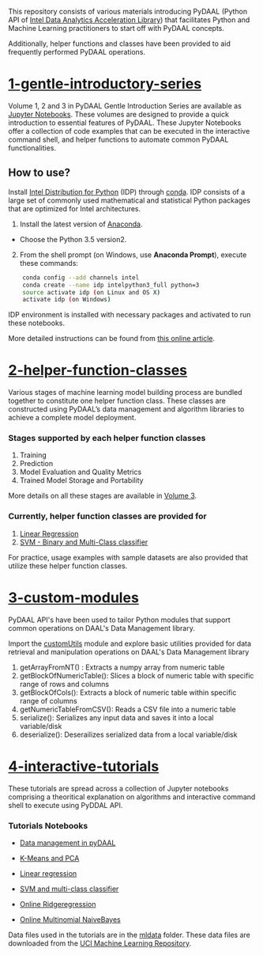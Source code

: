 
This repository consists of various materials introducing PyDAAL (Python API of [Intel Data Analytics Acceleration Library](https://software.intel.com/en-us/intel-daal)) that facilitates Python and Machine Learning practitioners to start off with PyDAAL concepts. 

Additionally, helper functions and classes have been provided to aid frequently performed PyDAAL operations.

# [1-gentle-introductory-series](./1-gentle-introductory-series)

Volume 1, 2 and 3 in PyDAAL Gentle Introduction Series are available as [Jupyter Notebooks](http://jupyter.org/). These volumes are designed to provide a quick introduction to essential features of PyDAAL.
These Jupyter Notebooks offer a collection of code examples that can be executed in the interactive command shell, and helper functions to automate common PyDAAL functionalities.

## How to use?

Install [Intel Distribution for Python](https://software.intel.com/en-us/intel-distribution-for-python) (IDP) through [conda](https://www.continuum.io/downloads). IDP consists of a large set of commonly used mathematical and statistical Python packages that are optimized for Intel architectures. 

1. Install the latest version of [Anaconda](https://www.continuum.io/downloads).    
- Choose the Python 3.5 version2. 

2. From the shell prompt (on Windows, use **Anaconda Prompt**), execute these  commands:

```bash
    conda config --add channels intel     
    conda create --name idp intelpython3_full python=3     
    source activate idp (on Linux and OS X)      
    activate idp (on Windows)    
```
IDP environment is installed with necessary packages and activated to run these notebooks.  
  
More detailed instructions can be found from [this online article](https://software.intel.com/en-us/articles/using-intel-distribution-for-python-with-anaconda).

# [2-helper-function-classes](./2-helper-function-classes)

Various stages of machine learning model building process are bundled together to constitute one helper function class. These classes are constructed using PyDAAL’s data management and algorithm libraries to achieve a complete model deployment. 

### Stages supported by each helper function classes
1. Training
2. Prediction
3. Model Evaluation and Quality Metrics
4. Trained Model Storage and Portability

More details on all these stages are available in [Volume 3](./1-gentle-introductory-series/volume-3-analytics-model-building-deployment.ipynb).

### Currently, helper function classes are provided for
1. [Linear Regression](./2-helper-function-classes/LinearRegression)
2. [SVM - Binary and Multi-Class classifier](./2-helper-function-classes/SVM)

For practice, usage examples with sample datasets are also provided that utilize these helper function classes.

# [3-custom-modules](./3-custom-modules)

PyDAAL API's have been used to tailor Python modules that support common operations on DAAL's Data Management library.

Import the [customUtils](./3-custom-modules/customUtils) module and explore basic utilities provided for data retrieval and manipulation operations on DAAL's Data Management library

1. getArrayFromNT() : Extracts a numpy array from numeric table
2. getBlockOfNumericTable(): Slices a block of numeric table with specific range of rows and columns
3. getBlockOfCols(): Extracts a block of numeric table within specific range of columns
4. getNumericTableFromCSV(): Reads a CSV file into a numeric table
5. serialize(): Serializes any input data and saves it into a local variable/disk
6. deserialize(): Deserailizes serialized data from a local variable/disk

# [4-interactive-tutorials](./4-interactive-tutorials)

These tutorials are spread across a collection of Jupyter notebooks comprising a theoritical explanation on algorithms and interactive command shell to execute using PyDDAL API.  

### Tutorials Notebooks

* [Data management in pyDAAL](./4-interactive-tutorials/NumericTables_example.ipynb)

* [K-Means and PCA](./4-interactive-tutorials/kmeans_example.ipynb)

* [Linear regression](./4-interactive-tutorials/LR_example.ipynb)

* [SVM and multi-class classifier](./4-interactive-tutorials/SVM_example.ipynb)

* [Online Ridgeregression](./4-interactive-tutorials/Regression_online_example.ipynb)

* [Online Multinomial NaiveBayes](./4-interactive-tutorials/NaiveBayes_online_example.ipynb)

Data files used in the tutorials are in the [mldata](4-interactive-tutorials/) folder. 
These data files are downloaded from the [UCI Machine Learning Repository](https://archive.ics.uci.edu/ml/datasets).



